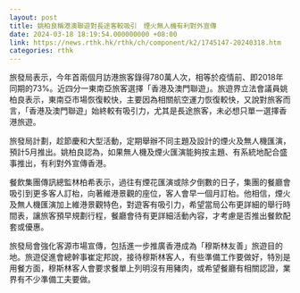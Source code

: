 ```yaml
---
layout: post
title: 姚柏良稱港澳聯遊對長途客較吸引　煙火無人機有利對外宣傳
date: 2024-03-18 18:19:54.000000000 +08:00
link: https://news.rthk.hk/rthk/ch/component/k2/1745147-20240318.htm
categories: rthk
---
```


旅發局表示，今年首兩個月訪港旅客錄得780萬人次，相等於疫情前、即2018年同期的73%。近四分一東南亞旅客選擇「香港及澳門聯遊」。旅遊界立法會議員姚柏良表示，東南亞市場恢復較快，主要因為相關航空運力恢復較快，又說對旅客而言，「香港及澳門聯遊」始終較有吸引力，尤其是長途旅客，未必想只單一選擇香港旅遊。

旅發局計劃，趁節慶和大型活動，定期舉辦不同主題及設計的煙火及無人機匯演，預計5月推出。姚柏良認為，如果無人機及煙火匯演能夠按主題、有系統地配合盛事推出，有利對外宣傳香港。

餐飲集團傳訊總監林柏希表示，過往有煙花匯演或除夕倒數的日子，集團的餐廳會吸引到更多客人訂枱，向著維港景觀的座位，客人會早一個月訂枱。他相信，煙火及無人機匯演加上維港景觀特色，對遊客有吸引力，希望當局公布更詳細的舉行時間表，讓旅客預早規劃行程，餐廳會待有更詳細活動內容，才考慮是否推出餐飲配套或優惠。

旅發局會強化客源市場宣傳，包括進一步推廣香港成為「穆斯林友善」旅遊目的地。旅遊促進會總幹事崔定邦說，接待穆斯林客人，有些準備工作要做好，特別是用餐方面，穆斯林客人會要求餐單上列明沒有用豬肉，或希望餐廳有相關認證，業界有不少準備工夫要做。
